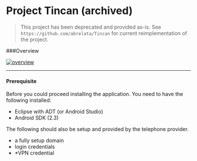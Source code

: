 Project Tincan (archived)
===================

>This project has been deprecated and provided as-is. See `https://github.com/abrelata/Tincan` for current reimplementation of the project.

###Overview

[![overview](http://img.youtube.com/vi/hLkSwdpjs8Y/0.jpg)](https://www.youtube.com/watch?v=hLkSwdpjs8Y "overview")

----------

#### Prerequisite
Before you could proceed installing the application. You need to have the following installed:

- Eclipse with ADT (or Android Studio)
- Android SDK (2.3)

The following should also be setup and provided by the telephone provider.

- a fully setup domain
- login credentials
- *VPN credential
